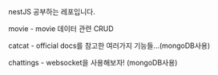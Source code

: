 nestJS 공부하는 레포입니다.

movie - movie 데이터 관련 CRUD

catcat - official docs를 참고한 여러가지 기능들...(mongoDB사용)

chattings - websocket을 사용해보자! (mongoDB사용)
